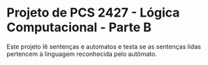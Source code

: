 Projeto de PCS 2427 - Lógica Computacional - Parte B
======

Este projeto lê sentenças e automatos e testa se as sentenças lidas pertencem à linguagem reconhecida pelo autômato.
